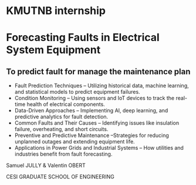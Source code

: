 # KMUTNB internship

# Forecasting Faults in Electrical System Equipment

## To predict fault for manage the maintenance plan

- Fault Prediction Techniques – Utilizing historical data, machine learning, and statistical models to predict equipment
failures.
- Condition Monitoring – Using sensors and IoT devices to track the real-time health of electrical components.
- Data-Driven Approaches – Implementing AI, deep learning, and predictive analytics for fault detection.
- Common Faults and Their Causes – Identifying issues like insulation failure, overheating, and short circuits.
- Preventive and Predictive Maintenance –Strategies for reducing unplanned outages and extending equipment life.
- Applications in Power Grids and Industrial Systems – How utilities and industries benefit from fault forecasting.

Samuel JULLY & Valentin OBERT

CESI GRADUATE SCHOOL OF ENGINEERING